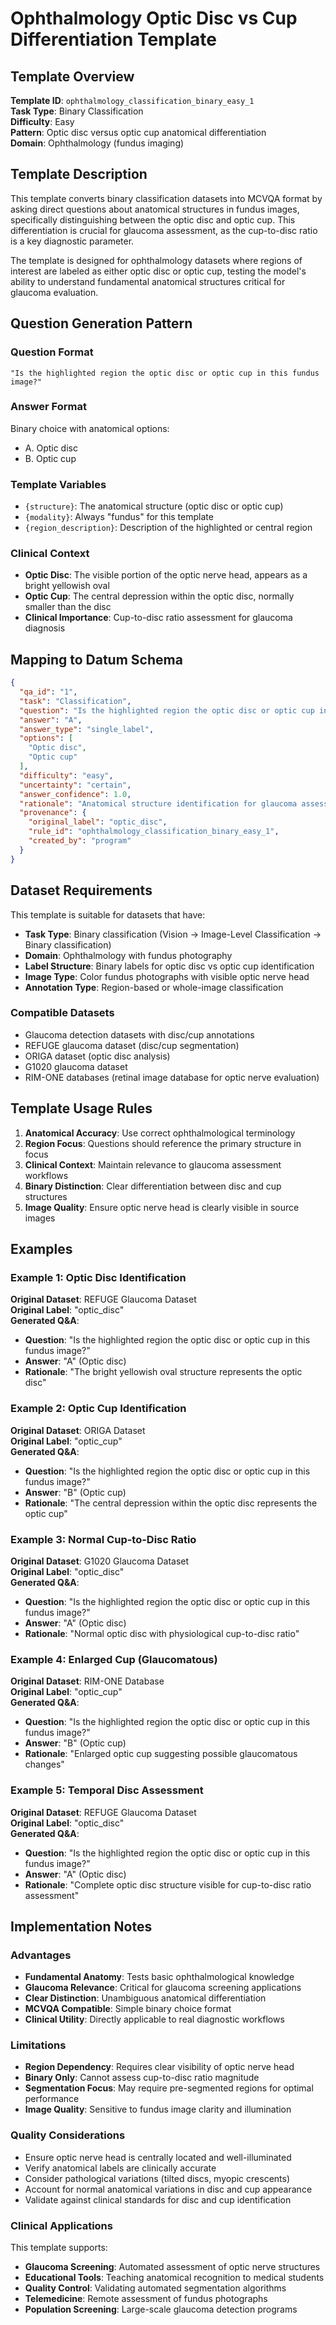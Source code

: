 # Ophthalmology Optic Disc vs Cup Differentiation Template

## Template Overview

**Template ID**: `ophthalmology_classification_binary_easy_1`  
**Task Type**: Binary Classification  
**Difficulty**: Easy  
**Pattern**: Optic disc versus optic cup anatomical differentiation  
**Domain**: Ophthalmology (fundus imaging)

## Template Description

This template converts binary classification datasets into MCVQA format by asking direct questions about anatomical structures in fundus images, specifically distinguishing between the optic disc and optic cup. This differentiation is crucial for glaucoma assessment, as the cup-to-disc ratio is a key diagnostic parameter.

The template is designed for ophthalmology datasets where regions of interest are labeled as either optic disc or optic cup, testing the model's ability to understand fundamental anatomical structures critical for glaucoma evaluation.

## Question Generation Pattern

### Question Format
```
"Is the highlighted region the optic disc or optic cup in this fundus image?"
```

### Answer Format
Binary choice with anatomical options:
- A. Optic disc
- B. Optic cup

### Template Variables
- `{structure}`: The anatomical structure (optic disc or optic cup)
- `{modality}`: Always "fundus" for this template
- `{region_description}`: Description of the highlighted or central region

### Clinical Context
- **Optic Disc**: The visible portion of the optic nerve head, appears as a bright yellowish oval
- **Optic Cup**: The central depression within the optic disc, normally smaller than the disc
- **Clinical Importance**: Cup-to-disc ratio assessment for glaucoma diagnosis

## Mapping to Datum Schema

```json
{
  "qa_id": "1",
  "task": "Classification",
  "question": "Is the highlighted region the optic disc or optic cup in this fundus image?",
  "answer": "A",
  "answer_type": "single_label",
  "options": [
    "Optic disc",
    "Optic cup"
  ],
  "difficulty": "easy",
  "uncertainty": "certain",
  "answer_confidence": 1.0,
  "rationale": "Anatomical structure identification for glaucoma assessment",
  "provenance": {
    "original_label": "optic_disc",
    "rule_id": "ophthalmology_classification_binary_easy_1",
    "created_by": "program"
  }
}
```

## Dataset Requirements

This template is suitable for datasets that have:
- **Task Type**: Binary classification (Vision → Image-Level Classification → Binary classification)
- **Domain**: Ophthalmology with fundus photography
- **Label Structure**: Binary labels for optic disc vs optic cup identification
- **Image Type**: Color fundus photographs with visible optic nerve head
- **Annotation Type**: Region-based or whole-image classification

### Compatible Datasets
- Glaucoma detection datasets with disc/cup annotations
- REFUGE glaucoma dataset (disc/cup segmentation)
- ORIGA dataset (optic disc analysis)
- G1020 glaucoma dataset
- RIM-ONE databases (retinal image database for optic nerve evaluation)

## Template Usage Rules

1. **Anatomical Accuracy**: Use correct ophthalmological terminology
2. **Region Focus**: Questions should reference the primary structure in focus
3. **Clinical Context**: Maintain relevance to glaucoma assessment workflows
4. **Binary Distinction**: Clear differentiation between disc and cup structures
5. **Image Quality**: Ensure optic nerve head is clearly visible in source images

## Examples

### Example 1: Optic Disc Identification
**Original Dataset**: REFUGE Glaucoma Dataset  
**Original Label**: "optic_disc"  
**Generated Q&A**:
- **Question**: "Is the highlighted region the optic disc or optic cup in this fundus image?"
- **Answer**: "A" (Optic disc)
- **Rationale**: "The bright yellowish oval structure represents the optic disc"

### Example 2: Optic Cup Identification
**Original Dataset**: ORIGA Dataset  
**Original Label**: "optic_cup"  
**Generated Q&A**:
- **Question**: "Is the highlighted region the optic disc or optic cup in this fundus image?"
- **Answer**: "B" (Optic cup)
- **Rationale**: "The central depression within the optic disc represents the optic cup"

### Example 3: Normal Cup-to-Disc Ratio
**Original Dataset**: G1020 Glaucoma Dataset  
**Original Label**: "optic_disc"  
**Generated Q&A**:
- **Question**: "Is the highlighted region the optic disc or optic cup in this fundus image?"
- **Answer**: "A" (Optic disc)
- **Rationale**: "Normal optic disc with physiological cup-to-disc ratio"

### Example 4: Enlarged Cup (Glaucomatous)
**Original Dataset**: RIM-ONE Database  
**Original Label**: "optic_cup"  
**Generated Q&A**:
- **Question**: "Is the highlighted region the optic disc or optic cup in this fundus image?"
- **Answer**: "B" (Optic cup)
- **Rationale**: "Enlarged optic cup suggesting possible glaucomatous changes"

### Example 5: Temporal Disc Assessment
**Original Dataset**: REFUGE Glaucoma Dataset  
**Original Label**: "optic_disc"  
**Generated Q&A**:
- **Question**: "Is the highlighted region the optic disc or optic cup in this fundus image?"
- **Answer**: "A" (Optic disc)
- **Rationale**: "Complete optic disc structure visible for cup-to-disc ratio assessment"

## Implementation Notes

### Advantages
- **Fundamental Anatomy**: Tests basic ophthalmological knowledge
- **Glaucoma Relevance**: Critical for glaucoma screening applications
- **Clear Distinction**: Unambiguous anatomical differentiation
- **MCVQA Compatible**: Simple binary choice format
- **Clinical Utility**: Directly applicable to real diagnostic workflows

### Limitations
- **Region Dependency**: Requires clear visibility of optic nerve head
- **Binary Only**: Cannot assess cup-to-disc ratio magnitude
- **Segmentation Focus**: May require pre-segmented regions for optimal performance
- **Image Quality**: Sensitive to fundus image clarity and illumination

### Quality Considerations
- Ensure optic nerve head is centrally located and well-illuminated
- Verify anatomical labels are clinically accurate
- Consider pathological variations (tilted discs, myopic crescents)
- Account for normal anatomical variations in disc and cup appearance
- Validate against clinical standards for disc and cup identification

### Clinical Applications
This template supports:
- **Glaucoma Screening**: Automated assessment of optic nerve structures
- **Educational Tools**: Teaching anatomical recognition to medical students
- **Quality Control**: Validating automated segmentation algorithms
- **Telemedicine**: Remote assessment of fundus photographs
- **Population Screening**: Large-scale glaucoma detection programs
